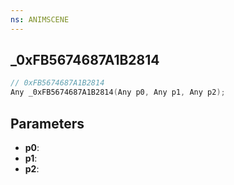 ```yaml
---
ns: ANIMSCENE
---
```

## _0xFB5674687A1B2814

```c
// 0xFB5674687A1B2814
Any _0xFB5674687A1B2814(Any p0, Any p1, Any p2);
```

## Parameters
* **p0**:
* **p1**:
* **p2**:
